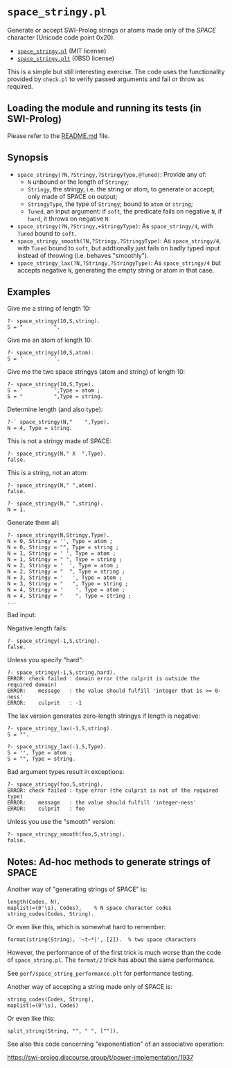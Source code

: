 # `space_stringy.pl`

Generate or accept SWI-Prolog strings or atoms made only of the _SPACE_ character (Unicode code point 0x20).

- [`space_stringy.pl`](space_stringy.pl) (MIT license)
- [`space_stringy.plt`](space_stringy.plt) (0BSD license)

This is a simple but still interesting exercise. The code uses the
functionality provided by `check.pl` to verify passed arguments and
fail or throw as required.

## Loading the module and running its tests (in SWI-Prolog)

Please refer to the [README.md](README.md) file.

## Synopsis

- `space_stringy(?N,?Stringy,?StringyType,@Tuned)`: Provide any of:
   - `N` unbound or the length of `Stringy`;
   - `Stringy`, the stringy, i.e. the string or atom, to generate or accept; only made of SPACE on output;
   - `StringyType`, the type of `Stringy`; bound to `atom` or `string`;
   - `Tuned`, an input argument: if `soft`, the predicate fails on negative `N`, if `hard`, it throws on negative `N`.
- `space_stringy(?N,?Stringy,+StringyType)`: As `space_stringy/4`, with `Tuned` bound to `soft`.
- `space_stringy_smooth(?N,?Stringy,?StringyType)`: As `space_stringy/4`, with `Tuned` bound to `soft`, but addtionally 
   just fails on badly typed input instead of throwing (i.e. behaves "smoothly").
- `space_stringy_lax(?N,?Stringy,?StringyType)`: As `space_stringy/4` but 
   accepts negative `N`, generating the empty string or atom in that case.

## Examples

Give me a string of length 10:

```
?- space_stringy(10,S,string).
S = "          ".
```

Give me an atom of length 10:

```
?- space_stringy(10,S,atom).
S = '          '.
```

Give me the two space stringys (atom and string) of length 10:

```
?- space_stringy(10,S,Type).
S = '          ',Type = atom ;
S = "          ",Type = string.
```

Determine length (and also type):

```
?-` space_stringy(N,"    ",Type).
N = 4, Type = string.
```

This is not a stringy made of SPACE:

```
?- space_stringy(N," X  ",Type).
false.
```

This is a string, not an atom:

```
?- space_stringy(N," ",atom).
false.

?- space_stringy(N," ",string).
N = 1.
```

Generate them all:

```
?- space_stringy(N,Stringy,Type).
N = 0, Stringy = '', Type = atom ;
N = 0, Stringy = "", Type = string ;
N = 1, Stringy = ' ', Type = atom ;
N = 1, Stringy = " ", Type = string ;
N = 2, Stringy = '  ', Type = atom ;
N = 2, Stringy = "  ", Type = string ;
N = 3, Stringy = '   ', Type = atom ;
N = 3, Stringy = "   ", Type = string ;
N = 4, Stringy = '    ', Type = atom ; 
N = 4, Stringy = "    ", Type = string ; 
...
```

Bad input:

Negative length fails:

```
?- space_stringy(-1,S,string).
false.
```

Unless you specify "hard":

```
?- space_stringy(-1,S,string,hard).
ERROR: check failed : domain error (the culprit is outside the required domain)
ERROR:    message   : the value should fulfill 'integer that is >= 0-ness'
ERROR:    culprit   : -1
```

The lax version generates zero-length stringys if length is negative:

```
?- space_stringy_lax(-1,S,string).
S = "".

?- space_stringy_lax(-1,S,Type).
S = '', Type = atom ;
S = "", Type = string.
```

Bad argument types result in exceptions:

```
?- space_stringy(foo,S,string).
ERROR: check failed : type error (the culprit is not of the required type)
ERROR:    message   : the value should fulfill 'integer-ness'
ERROR:    culprit   : foo
```

Unless you use the "smooth" version:

```
?- space_stringy_smooth(foo,S,string).
false.
```

## Notes: Ad-hoc methods to generate strings of SPACE

Another way of "generating strings of SPACE" is:

```
length(Codes, N),
maplist(=(0'\s), Codes),    % N space character codes
string_codes(Codes, String).
```

Or even like this, which is somewhat hard to remember:

```
format(string(String), '~t~*|', [2]).  % two space characters
```

However, the performance of of the first trick is much worse than the code
of `space_string.pl`. The `format/2` trick has about the same performance.

See `perf/space_string_performance.plt` for performance testing.

Another way of accepting a string made only of SPACE is:

```
string_codes(Codes, String),
maplist(=(0'\s), Codes)
```

Or even like this:

```
split_string(String, "", " ", [""]).
```

See also this code concerning "exponentiation" of an associative operation:

https://swi-prolog.discourse.group/t/power-implementation/1937
